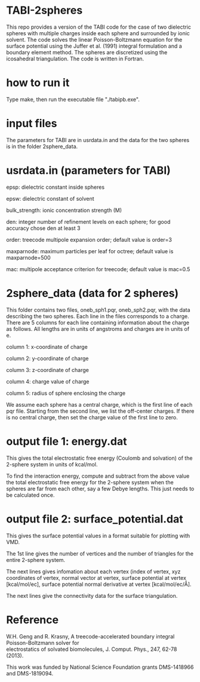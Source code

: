 # TABI-2spheres
This repo provides a version of the TABI code for the case of two dielectric spheres with multiple charges inside each sphere and surrounded by ionic solvent. The code solves the linear Poisson-Boltzmann equation for the surface potential using the Juffer et al. (1991) integral formulation and a boundary element method. The spheres are discretized using the icosahedral triangulation. The code is written in Fortran. 

# how to run it
Type make, then run the executable file "./tabipb.exe".

# input files
The parameters for TABI are in usrdata.in and the data for the two spheres is in the folder 2sphere_data.

# usrdata.in (parameters for TABI)
epsp: dielectric constant inside spheres

epsw: dielectric constant of solvent

bulk_strength: ionic concentration strength (M)

den: integer number of refinement levels on each sphere; for good accuracy chose den at least 3

order: treecode multipole expansion order; default value is order=3

maxparnode: maximum particles per leaf for octree; default value is maxparnode=500

mac: multipole acceptance criterion for treecode; default value is mac=0.5

# 2sphere_data (data for 2 spheres)
This folder contains two files, oneb_sph1.pqr, oneb_sph2.pqr, with the data describing the two spheres. Each line in the files corresponds to a charge. There are 5 columns for each line containing information about the charge as follows. All lengths are in units of angstroms and charges are in units of e.

column 1: x-coordinate of charge

column 2: y-coordinate of charge

column 3: z-coordinate of charge

column 4: charge value of charge

column 5: radius of sphere enclosing the charge

We assume each sphere has a central charge, which is the first line of each pqr file. Starting from the second line, we list the off-center charges. If there is no central charge, then set the charge value of the first line to zero.

# output file 1: energy.dat
This gives the total electrostatic free energy (Coulomb and solvation) of the 2-sphere system in units of kcal/mol. 

To find the interaction energy, compute and subtract from the above value the total electrostatic free energy for the 2-sphere system when the spheres are far from each other, say a few Debye lengths. This just needs to be calculated once.

# output file 2: surface_potential.dat
This gives the surface potential values in a format suitable for plotting with VMD.

The 1st line gives the number of vertices and the number of triangles for the entire 2-sphere system.

The next lines gives infomation about each vertex (index of vertex, xyz coordinates of vertex,	normal	vector at vertex,	surface	potential at vertex	[kcal/mol/ec], surface potential normal	derivative at vertex [kcal/mol/ec/Å].	

The next lines give the connectivity data	for	the surface	triangulation.	

# Reference
W.H. Geng	 and	 R.	 Krasny,	 A	treecode-accelerated	 boundary	 integral	 Poisson-Boltzmann	 solver	 for	
electrostatics	of	solvated	biomolecules,	J.	Comput.	Phys.,	247,	62-78	(2013).

This work was funded by National Science Foundation grants DMS-1418966 and DMS-1819094.
